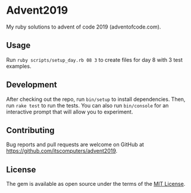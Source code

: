 # Advent2019

My ruby solutions to advent of code 2019 (adventofcode.com).

## Usage

Run `ruby scripts/setup_day.rb 08 3` to create files for day 8 with 3 test examples.

## Development

After checking out the repo, run `bin/setup` to install dependencies. Then, run `rake test` to run the tests. You can also run `bin/console` for an interactive prompt that will allow you to experiment.

## Contributing

Bug reports and pull requests are welcome on GitHub at https://github.com/itscomputers/advent2019.

## License

The gem is available as open source under the terms of the [MIT License](https://opensource.org/licenses/MIT).
